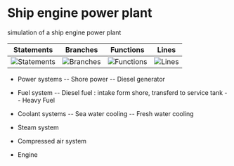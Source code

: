 # Ship engine power plant
simulation of a ship engine power plant


| Statements                  | Branches                | Functions                 | Lines                |
| --------------------------- | ----------------------- | ------------------------- | -------------------- |
| ![Statements](https://img.shields.io/badge/Coverage-98.51%25-brightgreen.svg) | ![Branches](https://img.shields.io/badge/Coverage-95%25-brightgreen.svg) | ![Functions](https://img.shields.io/badge/Coverage-96.97%25-brightgreen.svg) | ![Lines](https://img.shields.io/badge/Coverage-99.21%25-brightgreen.svg)    |

- Power systems
-- Shore power
-- Diesel generator

- Fuel system
-- Diesel fuel : intake form shore, transferd to  service tank
-- Heavy Fuel

- Coolant systems
-- Sea water cooling
-- Fresh water cooling

- Steam system

- Compressed air system

- Engine
